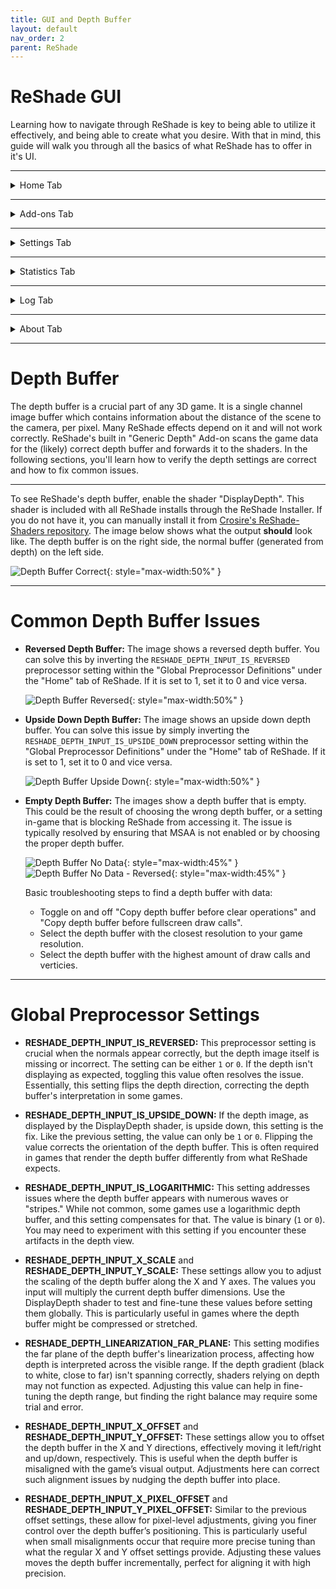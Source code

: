 ```yaml
---
title: GUI and Depth Buffer
layout: default
nav_order: 2
parent: ReShade
---
```


# ReShade GUI

Learning how to navigate through ReShade is key to being able to utilize it effectively, and being able to create what you desire. With that in mind, this guide will walk you through all the basics of what ReShade has to offer in it's UI.

---

<details markdown="block" class="details-tree">
<summary>Home Tab</summary>

The "Home" tab in ReShade houses several buttons and menus that you can interact with in order to change the way your game looks, as well as configure specific shaders. As this tab is one of the most crucial tabs in ReShade for the end user, it can be a bit intricate, but everything you need to learn what ReShade has to offer in it's GUI will be here.

---

## Preset Selection Bar

At the top of the ReShade "Home" menu will be preset selection section bar:

![Current Preset](../images/gui-and-depth/rsui_preset.webp){: style="max-width:65%" }

This bar allows the user to select, create, save manually, or configure their preset to auto save once changes are made. By default, ReShade saves presets in the game directory, in a file called `ReShadePreset.ini`.

---

## Shader List

The area below the preset selection bar is ReShade's shader list:

![Technique List](../images/gui-and-depth/rsui_effectlist.webp){: style="max-width:65%" }

This list will provide the user with all of the shaders that is installed for ReShade. If a shader is disabled, there will be a blank square to the left of the shader, and if it's enabled, there will be a check to the left of the shader.

---

## Edit Pre-processor Definitions

Below the shader list will be the "Edit Global Preprocessor Definitions."

![Global Pre-processor Definitions](../images/gui-and-depth/rsui_globalpreprocessors.webp){: style="max-width:65%" }

This button allows you to control aspects of shaders and depth before they are loaded by ReShade:

---

## Shader Parameters

The area below the shader list and edit pre-processor definitions button is the shader parameter list;

![Effect Parameters](../images/gui-and-depth/rsui_effect_params.webp){: style="max-width:65%" }

When you turn on a shader in ReShade, you will be able to see it's exposed parameters to the user here. Any changes to these parameters happen in realtime. So, any changes you make show up right away, letting you see the effect of your changes instantly.

</details>

---

<details markdown="block" class="details-tree">
<summary>Add-ons Tab</summary>

The "Add-ons" Tab is for managing ReShade Add-ons:

![Add-ons Tab](../images/gui-and-depth/rsui_addons_tab.webp){: style="max-width:65%" }

Each Add-on adds extra features or improvements to your ReShade shaders. They can offer new effects or tools for tweaking existing ones. "Generic Depth" comes with every install of ReShade, but you can add many more during the install process.

</details>

---

<details markdown="block" class="details-tree">
<summary>Settings Tab</summary>

The "Settings" tab lets you tweak ReShade settings like shader directories, menu access keys, FPS meter configurations, theme settings:

![Settings Tab](../images/gui-and-depth/rsui_settings_tab.webp){: style="max-width:65%" }

The dropdowns below detail commonly used options that you can adjust within the "Settings" tab:

---

<details markdown="block" class="details-tree">
<summary>General Menu</summary>

**Keybindings:** 
  * Overlay key
  * Effect toggle key
  * Effect reload key
  * Performance mode toggle key
  * Previous preset key
  * Next preset key

**Input processing:**
  * This setting lets users change the default behavior of ReShade's input control:
    * Pass on all input - Allows your game to also receive inputs from your keyboard and mouse, regardless of where they are on the game window.
    * Block input when cursor is on overlay - Allows the game to receive inputs from your keyboard and mouse only when they are off of the ReShade UI.
    * Block all input when overlay is visible (default option) - Disallows the game to receive all inputs from your keyboard and mouse when the ReShade overlay is active.

**Start-up preset:**
  * This setting allows ReShade to utilize a preset to use once your game has started. By default, ReShade loads the last used preset from the user. You can change this behavior by defining a preset file path.

**Effect and Texture search paths:** 
  * These settings allow you to specify where ReShade should look for shader files. You can add multiple directories, and ReShade will search all of them when looking for shaders.
    * Effect search paths - `.\ReShade-Shaders\Shaders\**`
    * Texture search paths - `.\ReShade-Shaders\Textures\**`

**Load only enabled effects:**
  * This option ensures that only the shaders enabled in your current ReShade preset are loaded. It can prevent issues with conflicting files/techniques from other shaders and reduce the compile time needed at the start of ReShade.

</details>

---

<details markdown="block" class="details-tree">
<summary>Screenshots Menu</summary>

* Screenshot key

**Screenshot path:**
  * This option sets the location where ReShade saves screenshots. By default, it's set to `.\`, meaning ReShade will save screenshots in the directory where the ReShade binary `.dll` file is located.

**Screenshot name:**
  * This advanced option lets you specify the naming convention for screenshots. It uses macros to include real-time data in the screenshot name. The available macros are:
    * %AppName% - Current application name.
    * %PresetName% - Name of the applied preset at the moment of the screenshot.
    * %Date% - Current date (in '%s' or seconds format).
      * %DateYear%, %DateMonth%, %DateDay% - Year, month, and day components of the current date.
    * %Time% - Current time (in '%s' or seconds format).
      * %TimeHour%, %TimeMinute%, %TimeSecond%, %TimeMS% - Hour, minute, second, and millisecond components of the current time.
    * %Count% - Number of screenshots taken in the current session.

**Screenshot format:**
  * This option lets you change the file extension and compression processing for your screenshots. The available formats are:
    * Bitmap (*.bmp) - Choose this for a lossless file that's easy to edit but takes up more space. This format isn't ideal for online sharing. If selected, you can enable "Clear alpha channel" to remove the image's transparency layer if shaders support creating alpha channels.
    * Portable Network Graphics (*.webp) - Choose this for a lossy file that's almost identical to the original and good for online sharing. This is the default option in ReShade. If selected, you can enable "Clear alpha channel."
    * JPEG (*.jpeg) - Choose this for a compressed file that saves on storage and bandwidth but isn't as close to the original. If selected, you can adjust the compression quality.

**Save current preset file:**
  * This option lets you save the preset used when the screenshot is taken.

**Save before and after images:**    
  * This option lets you take two screenshots of the same frame: one without ReShade and one with ReShade.

</details>

---

<details markdown="block" class="details-tree">
<summary>Overlay & Styling</summary>

**Show screenshot message:**
  * This toggle enables or disables the screenshot notification message.

**Group effect files with tabs instead of a tree:**
  * This toggle lets you choose between a tree structure or a grouped structure for shader configuration settings. While a grouped structure can be more organized, the choice is purely preference-based. By default, this option is off, and the tree structure is used.

</details>

</details>

---

<details markdown="block" class="details-tree">
<summary>Statistics Tab</summary>

![Statistics Tab](../images/gui-and-depth/rsui_stats_tab.webp){: style="max-width:65%" }

The "Statistics" Tab, shown in the image, is a great tool for tracking and improving ReShade's performance. It gives detailed info on various aspects of ReShade's operation. All of the data provided for it is invaluable to those developing shaders, and those attempting to help troubleshoot other's issues.

</details>

---

<details markdown="block" class="details-tree">
<summary>Log Tab</summary>

The "Log" Tab is a key tool for monitoring ReShade's operations and troubleshooting issues. It provides a detailed log of ReShade's activities to help you identify where your issues are. If something seems wrong, it's recommended to share the error text or the entire log file, which is stored in the game directory as `ReShade.log`. However, logs are reset each time the game is restarted. So, remember to share or save logs before restarting your game!

</details>

---

<details markdown="block" class="details-tree">
<summary>About Tab</summary>

The "About" Tab, as shown in the image above, acknowledges and recognizes the work behind ReShade as well as the current version that you are running!

</details>

---

# Depth Buffer

The depth buffer is a crucial part of any 3D game. It is a single channel image buffer which contains information about the distance of the scene to the camera, per pixel. Many ReShade effects depend on it and will not work correctly. ReShade's built in "Generic Depth" Add-on scans the game data for the (likely) correct depth buffer and forwards it to the shaders. In the following sections, you'll learn how to verify the depth settings are correct and how to fix common issues.

---

To see ReShade's depth buffer, enable the shader "DisplayDepth". This shader is included with all ReShade installs through the ReShade Installer. If you do not have it, you can manually install it from [Crosire's ReShade-Shaders repository](https://github.com/crosire/reshade-shaders/tree/slim/Shaders). The image below shows what the output **should** look like. The depth buffer is on the right side, the normal buffer (generated from depth) on the left side. 

![Depth Buffer Correct](../images/gui-and-depth/correct.webp){: style="max-width:50%" }

---

# Common Depth Buffer Issues

* **Reversed Depth Buffer:** The image shows a reversed depth buffer. You can solve this by inverting the `RESHADE_DEPTH_INPUT_IS_REVERSED` preprocessor setting within the "Global Preprocessor Definitions" under the "Home" tab of ReShade. If it is set to 1, set it to 0 and vice versa.

  ![Depth Buffer Reversed](../images/gui-and-depth/reversed.webp){: style="max-width:50%" }

* **Upside Down Depth Buffer:** The image shows an upside down depth buffer. You can solve this issue by simply inverting the `RESHADE_DEPTH_INPUT_IS_UPSIDE_DOWN` preprocessor setting within the "Global Preprocessor Definitions" under the "Home" tab of ReShade. If it is set to 1, set it to 0 and vice versa.

  ![Depth Buffer Upside Down](../images/gui-and-depth/upsidedown.webp){: style="max-width:50%" }

* **Empty Depth Buffer:** The images show a depth buffer that is empty. This could be the result of choosing the wrong depth buffer, or a setting in-game that is blocking ReShade from accessing it. The issue is typically resolved by ensuring that MSAA is not enabled or by choosing the proper depth buffer.

  ![Depth Buffer No Data](../images/gui-and-depth/depth_buffer_no_data_example.webp){: style="max-width:45%" } ![Depth Buffer No Data - Reversed](../images/gui-and-depth/depth_buffer_no_data_reversed_example.webp){: style="max-width:45%" }

  Basic troubleshooting steps to find a depth buffer with data:
  * Toggle on and off "Copy depth buffer before clear operations" and "Copy depth buffer before fullscreen draw calls".
  * Select the depth buffer with the closest resolution to your game resolution.
  * Select the depth buffer with the highest amount of draw calls and verticies.

---

# Global Preprocessor Settings

* **RESHADE_DEPTH_INPUT_IS_REVERSED:** This preprocessor setting is crucial when the normals appear correctly, but the depth image itself is missing or incorrect. The setting can be either `1` or `0`. If the depth isn't displaying as expected, toggling this value often resolves the issue. Essentially, this setting flips the depth direction, correcting the depth buffer's interpretation in some games.

* **RESHADE_DEPTH_INPUT_IS_UPSIDE_DOWN:** If the depth image, as displayed by the DisplayDepth shader, is upside down, this setting is the fix. Like the previous setting, the value can only be `1` or `0`. Flipping the value corrects the orientation of the depth buffer. This is often required in games that render the depth buffer differently from what ReShade expects.

* **RESHADE_DEPTH_INPUT_IS_LOGARITHMIC:** This setting addresses issues where the depth buffer appears with numerous waves or "stripes." While not common, some games use a logarithmic depth buffer, and this setting compensates for that. The value is binary (`1` or `0`). You may need to experiment with this setting if you encounter these artifacts in the depth view.

* **RESHADE_DEPTH_INPUT_X_SCALE** and **RESHADE_DEPTH_INPUT_Y_SCALE:** These settings allow you to adjust the scaling of the depth buffer along the X and Y axes. The values you input will multiply the current depth buffer dimensions. Use the DisplayDepth shader to test and fine-tune these values before setting them globally. This is particularly useful in games where the depth buffer might be compressed or stretched.

* **RESHADE_DEPTH_LINEARIZATION_FAR_PLANE:** This setting modifies the far plane of the depth buffer's linearization process, affecting how depth is interpreted across the visible range. If the depth gradient (black to white, close to far) isn't spanning correctly, shaders relying on depth may not function as expected. Adjusting this value can help in fine-tuning the depth range, but finding the right balance may require some trial and error.

* **RESHADE_DEPTH_INPUT_X_OFFSET** and **RESHADE_DEPTH_INPUT_Y_OFFSET:** These settings allow you to offset the depth buffer in the X and Y directions, effectively moving it left/right and up/down, respectively. This is useful when the depth buffer is misaligned with the game’s visual output. Adjustments here can correct such alignment issues by nudging the depth buffer into place.

* **RESHADE_DEPTH_INPUT_X_PIXEL_OFFSET** and **RESHADE_DEPTH_INPUT_Y_PIXEL_OFFSET:** Similar to the previous offset settings, these allow for pixel-level adjustments, giving you finer control over the depth buffer’s positioning. This is particularly useful when small misalignments occur that require more precise tuning than what the regular X and Y offset settings provide. Adjusting these values moves the depth buffer incrementally, perfect for aligning it with high precision.